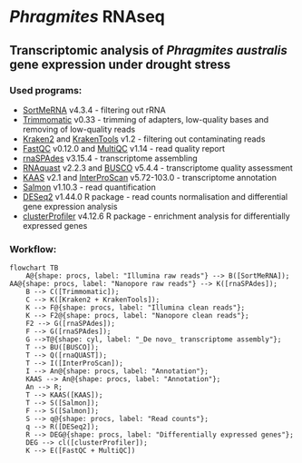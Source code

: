# _Phragmites_ RNAseq
## Transcriptomic analysis of _Phragmites australis_ gene expression under drought stress

### Used programs:

* [SortMeRNA](https://academic.oup.com/bioinformatics/article/28/24/3211/246053?login=true) v4.3.4 - filtering out rRNA
* [Trimmomatic](http://www.usadellab.org/cms/index.php?page=trimmomatic) v0.33 - trimming of adapters, low-quality bases and removing of low-quality reads
* [Kraken2](https://genomebiology.biomedcentral.com/articles/10.1186/s13059-019-1891-0) and [KrakenTools](https://github.com/jenniferlu717/KrakenTools) v1.2 - filtering out contaminating reads
* [FastQC](https://www.bioinformatics.babraham.ac.uk/projects/fastqc/) v0.12.0 and [MultiQC](https://seqera.io/multiqc/) v1.14 - read quality report
* [rnaSPAdes](https://bmcbioinformatics.biomedcentral.com/articles/10.1186/s12859-020-03614-2) v3.15.4  - transcriptome assembling
* [RNAquast](https://academic.oup.com/bioinformatics/article/32/14/2210/1743439) v2.2.3 and [BUSCO](https://busco.ezlab.org/) v5.4.4 - transcriptome quality assessment
* [KAAS](https://www.genome.jp/kegg/kaas/) v2.1 and [InterProScan](https://interproscan-docs.readthedocs.io/en/latest/Introduction.html) v5.72-103.0 - transcriptome annotation
* [Salmon](https://combine-lab.github.io/salmon/) v1.10.3 - read quantification
* [DESeq2](https://genomebiology.biomedcentral.com/articles/10.1186/s13059-014-0550-8) v1.44.0 R package - read counts normalisation and differential gene expression analysis
* [clusterProfiler](https://pmc.ncbi.nlm.nih.gov/articles/PMC3339379/) v4.12.6 R package - enrichment analysis for differentially expressed genes

### Workflow:
```mermaid
flowchart TB
    A@{shape: procs, label: "Illumina raw reads"} --> B([SortMeRNA]);
AA@{shape: procs, label: "Nanopore raw reads"} --> K([rnaSPAdes]);
    B --> C([Trimmomatic]);
    C --> K([Kraken2 + KrakenTools]);
    K --> F@{shape: procs, label: "Illumina clean reads"};
    K --> F2@{shape: procs, label: "Nanopore clean reads"};
    F2 --> G([rnaSPAdes]);
    F --> G([rnaSPAdes]);
    G -->T@{shape: cyl, label: "_De novo_ transcriptome assembly"};
    T --> BU([BUSCO]);
    T --> Q([rnaQUAST]);
    T --> I([InterProScan]);
    I --> An@{shape: procs, label: "Annotation"};
    KAAS --> An@{shape: procs, label: "Annotation"};
    An --> R;
    T --> KAAS([KAAS]);  
    T --> S([Salmon]);
    F --> S([Salmon]);
    S --> q@{shape: procs, label: "Read counts"};
    q --> R([DESeq2]);
    R --> DEG@{shape: procs, label: "Differentially expressed genes"};
    DEG --> cl([clusterProfiler]);
    K --> E([FastQC + MultiQC])
```
